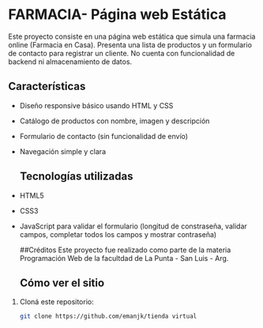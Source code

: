 # FARMACIA- Página web Estática

Este proyecto consiste en una página web estática que simula una farmacia online (Farmacia en Casa). Presenta una lista de productos y un formulario de contacto para registrar un cliente. No cuenta con funcionalidad de backend ni almacenamiento de datos.

## Características

- Diseño responsive básico usando HTML y CSS
- Catálogo de productos con nombre, imagen y descripción
- Formulario de contacto (sin funcionalidad de envío)
- Navegación simple y clara

  ## Tecnologías utilizadas

- HTML5
- CSS3
- JavaScript para validar el formulario (longitud de constraseña, validar campos, completar todos los campos y mostrar contraseña)

  ##Créditos
  Este proyecto fue realizado como parte de la materia Programación Web de la facultdad de La Punta - San Luis - Arg.

  ## Cómo ver el sitio

1. Cloná este repositorio:
   ```bash
   git clone https://github.com/emanjk/tienda virtual
